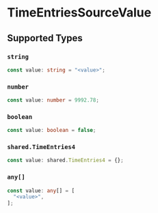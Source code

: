 # TimeEntriesSourceValue


## Supported Types

### `string`

```typescript
const value: string = "<value>";
```

### `number`

```typescript
const value: number = 9992.78;
```

### `boolean`

```typescript
const value: boolean = false;
```

### `shared.TimeEntries4`

```typescript
const value: shared.TimeEntries4 = {};
```

### `any[]`

```typescript
const value: any[] = [
  "<value>",
];
```

